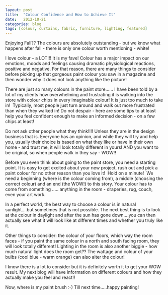```yaml
---
layout: post
title:  "Colour Confidence and How to Achieve It"
date:   2012-10-21
categories: blog
tags: [colour, curtains, fabric, furniture, lighting, featured]
---
```


Enjoying Fall?? The colours are absolutely outstanding - but we know what happens after fall - there is only one colour worth mentioning - white!

I love colour – a LOT!!! It is my fave! Colour has a major impact on our emotions, moods and feelings causing dramatic physiological reactions, positive and negative. For that reason, there are many things to consider before picking up that gorgeous paint colour you saw in a magazine and then wonder why it does not look anything like the picture!

There are just so many colours in the paint store...... I have been told by a lot of my clients how overwhelming and frustrating it is walking into the store with colour chips in every imaginable colour! It is just too much to take in!  Typically, most people just turn around and walk out more frustrated than when they walked in! Do not despair - here are some tips to at least help you feel confident enough to make an informed decision - on a few chips at least!

Do not ask other people what they think!!!! Unless they are in the design business that is. Everyone has an opinion, and while they will try and help you, usually their choice is based on what they like or have in their own home - and trust me, it will look totally different in yours! AND you want to be original, so when people walk in they say - WOW!!

Before you even think about going to the paint store, you need a starting point. It is easy to get excited about your new project, rush out and pick a paint colour for no other reason than you love it!  Hold on a minute!  We need a beginning (where is the colour coming from), a middle (choosing the correct colour) and an end (the WOW!) to this story. Your colour has to come from something ..... anything in the room - draperies, rug, couch, even your art work.

In a perfect world, the best way to choose a colour is in natural sunlight....but sometimes that is not possible. The next best thing is to look at the colour in daylight and after the sun has gone down....you can then actually see what it will look like at different times and whether you truly like it. 

Other things to consider: the colour of your floors, which way the room faces - if you paint the same colour in a north and south facing room, they will look totally different! Lighting in the room is also another biggie - how much natural light does the room get?? The wattage and colour of your bulbs (cool blue - warm orange) can also alter the colour!

I know there is a lot to consider but it is definitely worth it to get your WOW result. My next blog will have information on different colours and how they actually make you feel and react!!

Now, where is my paint brush :-)  Till next time.....happy painting!

